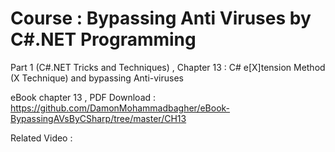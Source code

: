 # Course : Bypassing Anti Viruses by C#.NET Programming

Part 1 (C#.NET Tricks and Techniques) , Chapter 13 : C# e[X]tension Method (X Technique) and bypassing Anti-viruses

eBook chapter 13 , PDF Download : https://github.com/DamonMohammadbagher/eBook-BypassingAVsByCSharp/tree/master/CH13

Related Video : 
